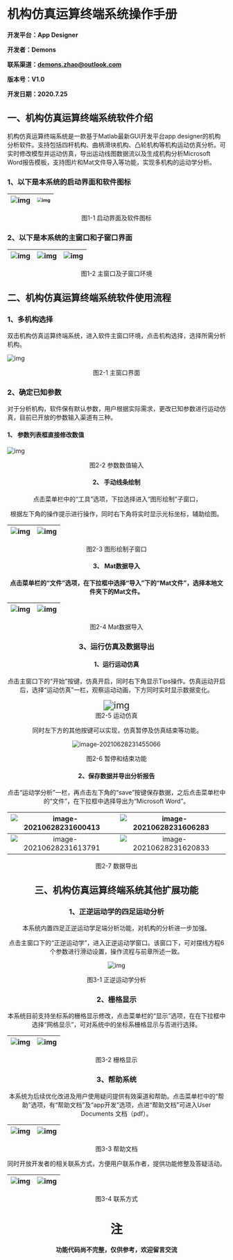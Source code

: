 # **机构仿真运算终端系统操作手册**

**开发平台：App Designer**

**开发者：Demons**

**联系渠道：demons.zhao@outlook.com**

**版本号：V1.0**

**开发日期：2020.7.25**

## 一、机构仿真运算终端系统软件介绍

机构仿真运算终端系统是一款基于Matlab最新GUI开发平台app designer的机构分析软件。支持包括四杆机构、曲柄滑块机构、凸轮机构等机构运动仿真分析。可实时修改模型并运动仿真，导出运动线图数据流以及生成机构分析Microsoft Word报告模板，支持图片和Mat文件导入等功能，实现多机构的运动学分析。

### 1、以下是本系统的启动界面和软件图标

| ![img](file:///C:/Users/ADMINI~1/AppData/Local/Temp/msohtmlclip1/01/clip_image002.jpg) | <img src="file:///C:/Users/ADMINI~1/AppData/Local/Temp/msohtmlclip1/01/clip_image003.png" alt="img" style="zoom: 67%;" /> |
| :----------------------------------------------------------: | :----------------------------------------------------------: |

 <center>图1-1 启动界面及软件图标</center>

###    2、以下是本系统的主窗口和子窗口界面

| ![img](file:///C:/Users/ADMINI~1/AppData/Local/Temp/msohtmlclip1/01/clip_image005.png) | ![img](file:///C:/Users/ADMINI~1/AppData/Local/Temp/msohtmlclip1/01/clip_image007.png) | ![img](file:///C:/Users/ADMINI~1/AppData/Local/Temp/msohtmlclip1/01/clip_image009.png) |
| :----------------------------------------------------------: | :----------------------------------------------------------: | :----------------------------------------------------------: |

<center>图1-2 主窗口及子窗口环境</center>

 

## 二、机构仿真运算终端系统软件使用流程

### 1、多机构选择

  双击机构仿真运算终端系统，进入软件主窗口环境，点击机构选择，选择所需分析机构。

 

![img](file:///C:/Users/ADMINI~1/AppData/Local/Temp/msohtmlclip1/01/clip_image002.jpg)

<center>图2-1 主窗口界面</center>

### 2、确定已知参数

  对于分析机构，软件保有默认参数，用户根据实际需求，更改已知参数进行运动仿真，目前已开放的参数输入渠道有三种。

#### **1、** **参数列表框直接修改数值**

![img](file:///C:/Users/ADMINI~1/AppData/Local/Temp/msohtmlclip1/01/clip_image004.jpg)

<center>图2-2 参数数值输入<center>

#### **2、** **手动线条绘制**

​    点击菜单栏中的“工具”选项，下拉选择进入“图形绘制”子窗口，

根据左下角的操作提示进行操作，同时右下角将实时显示光标坐标，辅助绘图。

| ![img](file:///C:/Users/ADMINI~1/AppData/Local/Temp/msohtmlclip1/01/clip_image006.jpg) | ![img](file:///C:/Users/ADMINI~1/AppData/Local/Temp/msohtmlclip1/01/clip_image008.jpg) |
| :----------------------------------------------------------: | :----------------------------------------------------------: |

<center>图2-3 图形绘制子窗口

#### **3、** **Mat数据导入**

   **点击菜单栏的“文件”选项，在下拉框中选择“导入”下的“Mat文件”，选择本地文件夹下的Mat文件。**

 

| ![img](file:///C:/Users/ADMINI~1/AppData/Local/Temp/msohtmlclip1/01/clip_image010.jpg) | ![img](file:///C:/Users/ADMINI~1/AppData/Local/Temp/msohtmlclip1/01/clip_image012.jpg) |
| :----------------------------------------------------------: | :----------------------------------------------------------: |

<center>图2-4 Mat数据导入

### 3、运行仿真及数据导出

####        **1、运行运动仿真**

​       点击主窗口下的“开始”按键，仿真开启，同时右下角显示Tips操作。仿真运动开启后，选择“运动仿真”一栏，观察运动动画，下方同时实时显示数据变化。

<img src="file:///C:/Users/ADMINI~1/AppData/Local/Temp/msohtmlclip1/01/clip_image014.jpg" alt="img" style="zoom:150%;" />

<center>图2-5 运动仿真

​    同时左下方的其他按键可以实现，仿真暂停及仿真结束等功能。

![image-20210628231455066](%E6%9C%BA%E6%9E%84%E4%BB%BF%E7%9C%9F%E8%BF%90%E7%AE%97%E7%BB%88%E7%AB%AF%E7%B3%BB%E7%BB%9F%E6%93%8D%E4%BD%9C%E6%89%8B%E5%86%8C.assets/image-20210628231455066.png)

<center>图2-6 暂停和结束功能

####    **2、保存数据并导出分析报告**

​    点击“运动学分析”一栏，再点击左下角的“save”按键保存数据，之后点击菜单栏中的“文件”，在下拉框中选择导出为“Microsoft Word”。

| ![image-20210628231600413](%E6%9C%BA%E6%9E%84%E4%BB%BF%E7%9C%9F%E8%BF%90%E7%AE%97%E7%BB%88%E7%AB%AF%E7%B3%BB%E7%BB%9F%E6%93%8D%E4%BD%9C%E6%89%8B%E5%86%8C.assets/image-20210628231600413.png) | ![image-20210628231606283](%E6%9C%BA%E6%9E%84%E4%BB%BF%E7%9C%9F%E8%BF%90%E7%AE%97%E7%BB%88%E7%AB%AF%E7%B3%BB%E7%BB%9F%E6%93%8D%E4%BD%9C%E6%89%8B%E5%86%8C.assets/image-20210628231606283.png) |
| :----------------------------------------------------------: | :----------------------------------------------------------: |
| ![image-20210628231613791](%E6%9C%BA%E6%9E%84%E4%BB%BF%E7%9C%9F%E8%BF%90%E7%AE%97%E7%BB%88%E7%AB%AF%E7%B3%BB%E7%BB%9F%E6%93%8D%E4%BD%9C%E6%89%8B%E5%86%8C.assets/image-20210628231613791.png) | ![image-20210628231620833](%E6%9C%BA%E6%9E%84%E4%BB%BF%E7%9C%9F%E8%BF%90%E7%AE%97%E7%BB%88%E7%AB%AF%E7%B3%BB%E7%BB%9F%E6%93%8D%E4%BD%9C%E6%89%8B%E5%86%8C.assets/image-20210628231620833.png) |

<center>图2-7 数据导出

## 三、机构仿真运算终端系统其他扩展功能

### 1、正逆运动学的四足运动分析

  本系统内置四足正逆运动学足端分析功能，对机构的分析进一步加强。

  点击主窗口下的“正逆运动学”，进入正逆运动学窗口。该窗口下，可对摆线方程6个参数进行滑动设置，操作流程与前章所述一致。

![img](%E6%9C%BA%E6%9E%84%E4%BB%BF%E7%9C%9F%E8%BF%90%E7%AE%97%E7%BB%88%E7%AB%AF%E7%B3%BB%E7%BB%9F%E6%93%8D%E4%BD%9C%E6%89%8B%E5%86%8C.assets/clip_image002.jpg)

<center>图3-1 正逆运动学分析

### 2、栅格显示

​    本系统目前支持坐标系的栅格显示修改，点击菜单栏的“显示”选项，在在下拉框中选择“网格显示”，可对系统中的坐标系栅格显示与否进行选择。

| ![img](%E6%9C%BA%E6%9E%84%E4%BB%BF%E7%9C%9F%E8%BF%90%E7%AE%97%E7%BB%88%E7%AB%AF%E7%B3%BB%E7%BB%9F%E6%93%8D%E4%BD%9C%E6%89%8B%E5%86%8C.assets/clip_image004.jpg) | ![img](%E6%9C%BA%E6%9E%84%E4%BB%BF%E7%9C%9F%E8%BF%90%E7%AE%97%E7%BB%88%E7%AB%AF%E7%B3%BB%E7%BB%9F%E6%93%8D%E4%BD%9C%E6%89%8B%E5%86%8C.assets/clip_image006.jpg) |
| :----------------------------------------------------------: | :----------------------------------------------------------: |

<center>图3-2 栅格显示



### 3、帮助系统

  本系统为后续优化改进及用户使用疑问提供有效渠道和帮助。点击菜单栏中的“帮助”选项，有“帮助文档”及“app开发”选项，点进“帮助文档”可进入User Documents 文档（pdf）。

| ![img](%E6%9C%BA%E6%9E%84%E4%BB%BF%E7%9C%9F%E8%BF%90%E7%AE%97%E7%BB%88%E7%AB%AF%E7%B3%BB%E7%BB%9F%E6%93%8D%E4%BD%9C%E6%89%8B%E5%86%8C.assets/clip_image008.jpg) | ![img](%E6%9C%BA%E6%9E%84%E4%BB%BF%E7%9C%9F%E8%BF%90%E7%AE%97%E7%BB%88%E7%AB%AF%E7%B3%BB%E7%BB%9F%E6%93%8D%E4%BD%9C%E6%89%8B%E5%86%8C.assets/clip_image010.jpg) |
| :----------------------------------------------------------: | :----------------------------------------------------------: |

 <center>图3-3 帮助文档

  同时开放开发者的相关联系方式，方便用户联系作者，提供功能修整及答疑活动。

| ![img](%E6%9C%BA%E6%9E%84%E4%BB%BF%E7%9C%9F%E8%BF%90%E7%AE%97%E7%BB%88%E7%AB%AF%E7%B3%BB%E7%BB%9F%E6%93%8D%E4%BD%9C%E6%89%8B%E5%86%8C.assets/clip_image012.jpg) | ![img](%E6%9C%BA%E6%9E%84%E4%BB%BF%E7%9C%9F%E8%BF%90%E7%AE%97%E7%BB%88%E7%AB%AF%E7%B3%BB%E7%BB%9F%E6%93%8D%E4%BD%9C%E6%89%8B%E5%86%8C.assets/clip_image014.jpg) |
| :----------------------------------------------------------: | :----------------------------------------------------------: |

<center>图3-4 联系方式

# 注

**功能代码尚不完整，仅供参考，欢迎留言交流**

